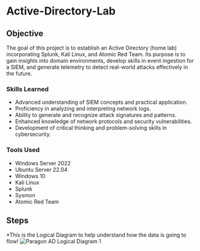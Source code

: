 # Active-Directory-Lab

## Objective

The goal of this project is to establish an Active Directory (home lab) incorporating Splunk, Kali Linux, and Atomic Red Team. Its purpose is to gain insights into domain environments, develop skills in event ingestion for a SIEM, and generate telemetry to detect real-world attacks effectively in the future.
### Skills Learned

- Advanced understanding of SIEM concepts and practical application.
- Proficiency in analyzing and interpreting network logs.
- Ability to generate and recognize attack signatures and patterns.
- Enhanced knowledge of network protocols and security vulnerabilities.
- Development of critical thinking and problem-solving skills in cybersecurity.

### Tools Used

- Windows Server 2022
- Ubuntu Server 22.04
- Windows 10
- Kali Linux
- Splunk
- Sysmon
- Atomic Red Team 

## Steps


*This is the Logical Diagram to help understand how the data is going to flow!
![Paragon AD Logical Diagram 1](https://github.com/user-attachments/assets/38792190-d4fa-4226-8ae7-8126675b8784)
